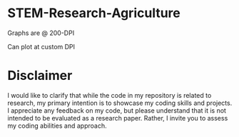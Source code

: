 # STEM-Research-Agriculture

Graphs are @ 200-DPI

Can plot at custom DPI

#
# Disclaimer
I would like to clarify that while the code in my repository is related to research, my primary intention is to showcase my coding skills and projects. I appreciate any feedback on my code, but please understand that it is not intended to be evaluated as a research paper. Rather, I invite you to assess my coding abilities and approach.
